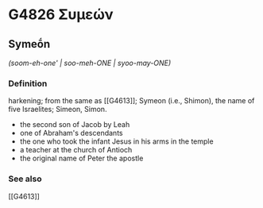 # G4826 Συμεών

## Symeṓn

_(soom-eh-one' | soo-meh-ONE | syoo-may-ONE)_

### Definition

harkening; from the same as [[G4613]]; Symeon (i.e., Shimon), the name of five Israelites; Simeon, Simon.

- the second son of Jacob by Leah
- one of Abraham's descendants
- the one who took the infant Jesus in his arms in the temple
- a teacher at the church of Antioch
- the original name of Peter the apostle

### See also

[[G4613]]

